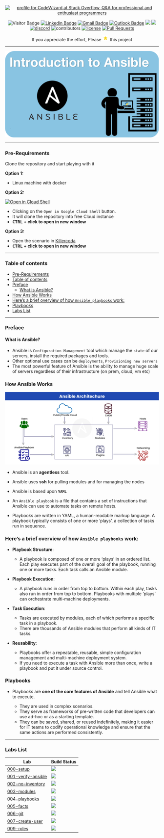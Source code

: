 <div align="center">
    <a href="https://stackoverflow.com/users/1755598/codewizard"><img src="https://stackoverflow.com/users/flair/1755598.png" height="50" alt="profile for CodeWizard at Stack Overflow, Q&amp;A for professional and enthusiast programmers" title="profile for CodeWizard at Stack Overflow, Q&amp;A for professional and enthusiast programmers"></a>
  
  ![Visitor Badge](https://visitor-badge.laobi.icu/badge?page_id=nirgeier)
  [![Linkedin Badge](https://img.shields.io/badge/-nirgeier-blue?style=flat&logo=Linkedin&logoColor=white&link=https://www.linkedin.com/in/nirgeier/)](https://www.linkedin.com/in/nirgeier/) 
  [![Gmail Badge](https://img.shields.io/badge/-nirgeier@gmail.com-fcc624?style=flat&logo=Gmail&logoColor=red&link=mailto:nirgeier@gmail.com)](mailto:nirgeier@gmail.com) [![Outlook Badge](https://img.shields.io/badge/-nirg@codewizard.co.il-fcc624?style=flat&logo=microsoftoutlook&logoColor=blue&link=mailto:nirg@codewizard.co.il)](mailto:nirg@codewizard.co.il) 
  <a href=""><img src="https://img.shields.io/github/stars/nirgeier/AnsibleLabs"></a> 
  <img src="https://img.shields.io/github/forks/nirgeier/AnsibleLabs">  
  <a href="https://discord.gg/U6xW23Ss"><img src="https://img.shields.io/badge/discord-7289da.svg?style=plastic&logo=discord" alt="discord" style="height: 20px;"></a>
  <img src="https://img.shields.io/github/contributors-anon/nirgeier/AnsibleLabs?color=yellow&style=plastic" alt="contributors" style="height: 20px;"></a>
  <a href="https://opensource.org/licenses/Apache-2.0"><img src="https://img.shields.io/badge/apache%202.0-blue.svg?style=plastic&label=license" alt="license" style="height: 20px;"></a>
  <a href="https://github.com/nirgeier/AnsibleLabs/pulls"><img src="https://img.shields.io/github/issues-pr/nirgeier/AnsibleLabs?style=plastic&logo=pr" alt="Pull Requests" style="height: 20px;"></a> 

If you appreciate the effort, Please <img src="https://raw.githubusercontent.com/nirgeier/labs-assets/main/assets/images/star.png" height="20px"> this project

</div>

______________________________________________________________________

![](./resources/ansible-labs.png)

______________________________________________________________________

### Pre-Requirements

Clone the repository and start playing with it

**Option 1:** 
  - Linux machine with docker

**Option 2:** 

  [![Open in Cloud Shell](https://gstatic.com/cloudssh/images/open-btn.svg)](https://console.cloud.google.com/cloudshell/editor?cloudshell_git_repo=https://github.com/nirgeier/AnsibleLabs)
  
  - Clicking on the `Open in Google Cloud Shell` button.
  - It will clone the repository into free Cloud instance
  - **<kbd>CTRL</kbd> + click to open in new window** 

**Option 3:** 
  - Open the scenario in [Killercoda](https://killercoda.com/creator/scenarios/codewizard)
  - **<kbd>CTRL</kbd> + click to open in new window** 

______________________________________________________________________

### Table of contents

- [Pre-Requirements](#pre-requirements)
- [Table of contents](#table-of-contents)
- [Preface](#preface)
  - [What is Ansible?](#what-is-ansible)
- [How Ansible Works](#how-ansible-works)
- [Here’s a brief overview of how `Ansible playbooks` work:](#heres-a-brief-overview-of-how-ansible-playbooks-work)
- [Playbooks](#playbooks)
- [Labs List](#labs-list)

______________________________________________________________________

### Preface

#### What is Ansible?

- Ansible is `Configuration Management` tool which manage the `state` of our servers, install the required packages and tools.
- Other optional use cases can be  `deployments`, `Provisioning new servers`
- The most powerful feature of Ansible is the ability to manage huge scale of servers regardless of their infrastructure (on prem, cloud, vm etc)

### How Ansible Works

![](resources/ansible-architecture-diagram.png)

- Ansible is an **agentless** tool.

- Ansible uses **ssh** for pulling modules and for managing the nodes

- Ansible is based upon **`YAML`**

- An `Ansible playbook` is a file that contains a set of instructions that Ansible can use to automate tasks on remote hosts. 
- Playbooks are written in YAML, a human-readable markup language. A playbook typically consists of one or more ‘plays’, a collection of tasks run in sequence.

### Here’s a brief overview of how `Ansible playbooks` work:

- **Playbook Structure**: 
  - A playbook is composed of one or more ‘plays’ in an ordered list. Each play executes part of the overall goal of the playbook, running one or more tasks. Each task calls an Ansible module.

- **Playbook Execution**: 
  - A playbook runs in order from top to bottom. Within each play, tasks also run in order from top to bottom. Playbooks with multiple ‘plays’ can orchestrate multi-machine deployments.

- **Task Execution**: 
  - Tasks are executed by modules, each of which performs a specific task in a playbook.
  - There are thousands of Ansible modules that perform all kinds of IT tasks.

- **Reusability**: 
  - Playbooks offer a repeatable, reusable, simple configuration management and multi-machine deployment system.
  - If you need to execute a task with Ansible more than once, write a playbook and put it under source control.

### Playbooks

  - Playbooks are **one of the core features of Ansible** and tell Ansible what to execute.

    - They are used in complex scenarios.
    - They serve as frameworks of pre-written code that developers can use ad-hoc or as a starting template.
    - They can be saved, shared, or reused indefinitely, making it easier for IT teams to codify operational knowledge and ensure that the same actions are performed consistently.

______________________________________________________________________


### Labs List

<!-- Labs List start -->
| Lab                                            | Build Status                                                                                                                                                                                            |
| ---------------------------------------------- | ------------------------------------------------------------------------------------------------------------------------------------------------------------------------------------------------------- |
| [000-setup](/Labs/000-setup)                   | <a href=https://github.com/nirgeier/AnsibleLabs/actions/workflows/000-setup.yaml> <img src="https://github.com/nirgeier/AnsibleLabs/actions/workflows/000-setup.yaml/badge.svg"> </a>                   |
| [001-verify-ansible](/Labs/001-verify-ansible) | <a href=https://github.com/nirgeier/AnsibleLabs/actions/workflows/001-verify-ansible.yaml> <img src="https://github.com/nirgeier/AnsibleLabs/actions/workflows/001-verify-ansible.yaml/badge.svg"> </a> |
| [002-no-inventory](/Labs/002-no-inventory)     | <a href=https://github.com/nirgeier/AnsibleLabs/actions/workflows/002-no-inventory.yaml> <img src="https://github.com/nirgeier/AnsibleLabs/actions/workflows/002-no-inventory.yaml/badge.svg"> </a>     |
| [003-modules](/Labs/003-modules)               | <a href=https://github.com/nirgeier/AnsibleLabs/actions/workflows/003-modules.yaml> <img src="https://github.com/nirgeier/AnsibleLabs/actions/workflows/003-modules.yaml/badge.svg"> </a>               |
| [004-playbooks](/Labs/004-playbooks)           | <a href=https://github.com/nirgeier/AnsibleLabs/actions/workflows/004-playbooks.yaml> <img src="https://github.com/nirgeier/AnsibleLabs/actions/workflows/004-playbooks.yaml/badge.svg"> </a>           |
| [005-facts](/Labs/005-facts)                   | <a href=https://github.com/nirgeier/AnsibleLabs/actions/workflows/005-facts.yaml> <img src="https://github.com/nirgeier/AnsibleLabs/actions/workflows/005-facts.yaml/badge.svg"> </a>                   |
| [006-git](/Labs/006-git)                       | <a href=https://github.com/nirgeier/AnsibleLabs/actions/workflows/006-git.yaml> <img src="https://github.com/nirgeier/AnsibleLabs/actions/workflows/006-git.yaml/badge.svg"> </a>                       |
| [007-create-user](/Labs/007-create-user)       | <a href=https://github.com/nirgeier/AnsibleLabs/actions/workflows/007-create-user.yaml> <img src="https://github.com/nirgeier/AnsibleLabs/actions/workflows/007-create-user.yaml/badge.svg"> </a>       |
| [009-roles](/Labs/009-roles)                   | <a href=https://github.com/nirgeier/AnsibleLabs/actions/workflows/009-roles.yaml> <img src="https://github.com/nirgeier/AnsibleLabs/actions/workflows/009-roles.yaml/badge.svg"> </a>                   |
